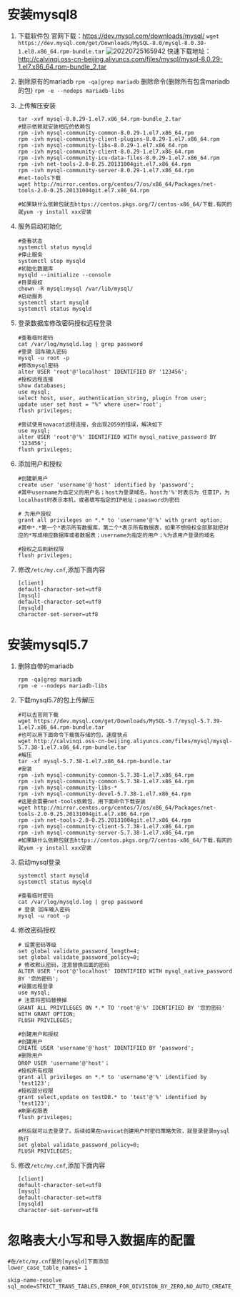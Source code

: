 # 安装mysql8

1. 下载软件包
官网下载：<https://dev.mysql.com/downloads/mysql/>
`wget https://dev.mysql.com/get/Downloads/MySQL-8.0/mysql-8.0.30-1.el8.x86_64.rpm-bundle.tar`
![20220725165942](https://calvinqi.oss-cn-beijing.aliyuncs.com/images/allnote/20220725165942.png)
快速下载地址：<http://calvinqi.oss-cn-beijing.aliyuncs.com/files/mysql/mysql-8.0.29-1.el7.x86_64.rpm-bundle_2.tar>
2. 删除原有的mariadb
`rpm -qa|grep mariadb`
删除命令(删除所有包含mariadb的包)
`rpm -e --nodeps mariadb-libs
`
3. 上传解压安装

   ```shell
   tar -xvf mysql-8.0.29-1.el7.x86_64.rpm-bundle_2.tar
   #提示依赖就安装相应的依赖包
   rpm -ivh mysql-community-common-8.0.29-1.el7.x86_64.rpm
   rpm -ivh mysql-community-client-plugins-8.0.29-1.el7.x86_64.rpm
   rpm -ivh mysql-community-libs-8.0.29-1.el7.x86_64.rpm
   rpm -ivh mysql-community-client-8.0.29-1.el7.x86_64.rpm
   rpm -ivh mysql-community-icu-data-files-8.0.29-1.el7.x86_64.rpm
   rpm -ivh net-tools-2.0-0.25.20131004git.el7.x86_64.rpm
   rpm -ivh mysql-community-server-8.0.29-1.el7.x86_64.rpm
   #net-tools下载
   wget http://mirror.centos.org/centos/7/os/x86_64/Packages/net-tools-2.0-0.25.20131004git.el7.x86_64.rpm

   #如果缺什么依赖包就去https://centos.pkgs.org/7/centos-x86_64/下载.有网的就yum -y install xxx安装
   ```

4. 服务启动初始化

   ```shell
   #查看状态
   systemctl status mysqld
   #停止服务
   systemctl stop mysqld
   #初始化数据库
   mysqld --initialize --console
   #目录授权
   chown -R mysql:mysql /var/lib/mysql/
   #启动服务
   systemctl start mysqld
   systemctl status mysqld
   ```

5. 登录数据库修改密码授权远程登录

   ```shell
   #查看临时密码
   cat /var/log/mysqld.log | grep password
   #登录 回车输入密码
   mysql -u root -p
   #修改mysql密码
   alter USER 'root'@'localhost' IDENTIFIED BY '123456';
   #授权远程连接
   show databases;
   use mysql;
   select host, user, authentication_string, plugin from user;
   update user set host = "%" where user='root';
   flush privileges;

   #尝试使用navacat远程连接，会出现2059的错误，解决如下
   use mysql;
   alter USER 'root'@'%' IDENTIFIED WITH mysql_native_password BY '123456';
   flush privileges;
   ```

6. 添加用户和授权

   ```shell
   #创建新用户
   create user 'username'@'host' identified by 'password';
   #其中username为自定义的用户名；host为登录域名，host为'%'时表示为 任意IP，为localhost时表示本机，或者填写指定的IP地址；paasword为密码

   # 为用户授权
   grant all privileges on *.* to 'username'@'%' with grant option; 
   #其中*.*第一个*表示所有数据库，第二个*表示所有数据表，如果不想授权全部那就把对应的*写成相应数据库或者数据表；username为指定的用户；%为该用户登录的域名

   #授权之后刷新权限
   flush privileges; 
   ```

7. 修改`/etc/my.cnf`,添加下面内容

   ```shell
   [client]
   default-character-set=utf8
   [mysql]
   default-character-set=utf8
   [mysqld]
   character-set-server=utf8
   ```

# 安装mysql5.7

1. 删除自带的mariadb

   ```shell
   rpm -qa|grep mariadb
   rpm -e --nodeps mariadb-libs
   ```

2. 下载mysql5.7的包上传解压

   ```shell
   #可以去官网下载
   wget https://dev.mysql.com/get/Downloads/MySQL-5.7/mysql-5.7.39-1.el7.x86_64.rpm-bundle.tar
   #也可以用下面命令下载我存储的包，速度快点
   wget http://calvinqi.oss-cn-beijing.aliyuncs.com/files/mysql/mysql-5.7.38-1.el7.x86_64.rpm-bundle.tar
   #解压
   tar -xf mysql-5.7.38-1.el7.x86_64.rpm-bundle.tar
   #安装
   rpm -ivh mysql-community-common-5.7.38-1.el7.x86_64.rpm
   rpm -ivh mysql-community-common-5.7.38-1.el7.x86_64.rpm
   rpm -ivh mysql-community-libs-*
   rpm -ivh mysql-community-devel-5.7.38-1.el7.x86_64.rpm
   #这是会需要net-tools依赖包，用下面命令下载安装
   wget http://mirror.centos.org/centos/7/os/x86_64/Packages/net-tools-2.0-0.25.20131004git.el7.x86_64.rpm
   rpm -ivh net-tools-2.0-0.25.20131004git.el7.x86_64.rpm
   rpm -ivh mysql-community-client-5.7.38-1.el7.x86_64.rpm
   rpm -ivh mysql-community-server-5.7.38-1.el7.x86_64.rpm
   #如果缺什么依赖包就去https://centos.pkgs.org/7/centos-x86_64/下载.有网的就yum -y install xxx安装
   ```

3. 启动mysql登录

   ```shell
   systemctl start mysqld
   systemctl status mysqld

   #查看临时密码
   cat /var/log/mysqld.log | grep password
   # 登录 回车输入密码
   mysql -u root -p
   ```

4. 修改密码授权

   ```shell
   # 设置密码等级
   set global validate_password_length=4;
   set global validate_password_policy=0;
   # 修改默认密码，注意替换后面的密码
   ALTER USER 'root'@'localhost' IDENTIFIED WITH mysql_native_password BY '您的密码';
   #设置远程登录
   use mysql;
   # 注意将密码替换掉
   GRANT ALL PRIVILEGES ON *.* TO 'root'@'%' IDENTIFIED BY '您的密码' WITH GRANT OPTION;
   FLUSH PRIVILEGES;

   #创建用户和授权
   #创建用户
   CREATE USER 'username'@'host' IDENTIFIED BY 'password';
   #删除用户
   DROP USER 'username'@'host'；
   #授权所有权限
   grant all privileges on *.* to 'username'@'%' identified by 'test123';
   #授权部分权限
   grant select,update on testDB.* to 'test'@'%' identified by 'test123';
   #刷新权限表
   flush privileges;

   #然后就可以去登录了。后续如果在navicat创建用户时密码策略失败，就登录登录mysql执行
   set global validate_password_policy=0;
   FLUSH PRIVILEGES;
   ```

5. 修改`/etc/my.cnf`,添加下面内容

   ```shell
   [client]
   default-character-set=utf8
   [mysql]
   default-character-set=utf8
   [mysqld]
   character-set-server=utf8
   ```

# 忽略表大小写和导入数据库的配置

```shell
#在/etc/my.cnf里的[mysqld]下面添加
lower_case_table_names= 1

skip-name-resolve
sql_mode=STRICT_TRANS_TABLES,ERROR_FOR_DIVISION_BY_ZERO,NO_AUTO_CREATE_USER,NO_ENGINE_SUBSTITUTION
```

